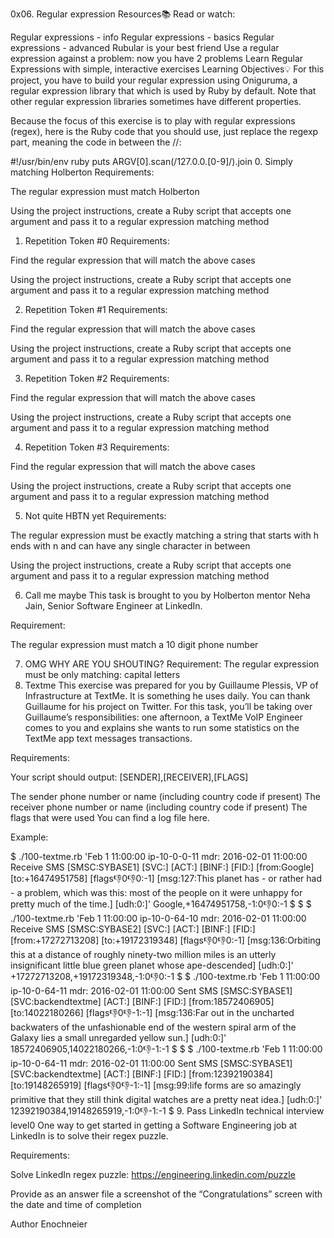 0x06. Regular expression
Resources:books:
Read or watch:

Regular expressions - info
Regular expressions - basics
Regular expressions - advanced
Rubular is your best friend
Use a regular expression against a problem: now you have 2 problems
Learn Regular Expressions with simple, interactive exercises
Learning Objectives:bulb:
For this project, you have to build your regular expression using Oniguruma, a regular expression library that which is used by Ruby by default. Note that other regular expression libraries sometimes have different properties.

Because the focus of this exercise is to play with regular expressions (regex), here is the Ruby code that you should use, just replace the regexp part, meaning the code in between the //:

#!/usr/bin/env ruby
puts ARGV[0].scan(/127.0.0.[0-9]/).join
0. Simply matching Holberton
Requirements:

The regular expression must match Holberton

Using the project instructions, create a Ruby script that accepts one argument and pass it to a regular expression matching method

1. Repetition Token #0
Requirements:

Find the regular expression that will match the above cases

Using the project instructions, create a Ruby script that accepts one argument and pass it to a regular expression matching method

2. Repetition Token #1
Requirements:

Find the regular expression that will match the above cases

Using the project instructions, create a Ruby script that accepts one argument and pass it to a regular expression matching method

3. Repetition Token #2
Requirements:

Find the regular expression that will match the above cases

Using the project instructions, create a Ruby script that accepts one argument and pass it to a regular expression matching method

4. Repetition Token #3
Requirements:

Find the regular expression that will match the above cases

Using the project instructions, create a Ruby script that accepts one argument and pass it to a regular expression matching method

5. Not quite HBTN yet
Requirements:

The regular expression must be exactly matching a string that starts with h ends with n and can have any single character in between

Using the project instructions, create a Ruby script that accepts one argument and pass it to a regular expression matching method

6. Call me maybe
This task is brought to you by Holberton mentor Neha Jain, Senior Software Engineer at LinkedIn.

Requirement:

The regular expression must match a 10 digit phone number

7. OMG WHY ARE YOU SHOUTING?
Requirement:
The regular expression must be only matching: capital letters
8. Textme
This exercise was prepared for you by Guillaume Plessis, VP of Infrastructure at TextMe. It is something he uses daily. You can thank Guillaume for his project on Twitter.
For this task, you’ll be taking over Guillaume’s responsibilities: one afternoon, a TextMe VoIP Engineer comes to you and explains she wants to run some statistics on the TextMe app text messages transactions.

Requirements:

Your script should output: [SENDER],[RECEIVER],[FLAGS]

   The sender phone number or name (including country code if present)
   The receiver phone number or name (including country code if present)
   The flags that were used
You can find a log file here.

Example:

$ ./100-textme.rb 'Feb 1 11:00:00 ip-10-0-0-11 mdr: 2016-02-01 11:00:00 Receive SMS [SMSC:SYBASE1] [SVC:] [ACT:] [BINF:] [FID:] [from:Google] [to:+16474951758] [flags:-1:0:-1:0:-1] [msg:127:This planet has - or rather had - a problem, which was this: most of the people on it were unhappy for pretty much of the time.] [udh:0:]'
Google,+16474951758,-1:0:-1:0:-1
$
$
$ ./100-textme.rb 'Feb 1 11:00:00 ip-10-0-64-10 mdr: 2016-02-01 11:00:00 Receive SMS [SMSC:SYBASE2] [SVC:] [ACT:] [BINF:] [FID:] [from:+17272713208] [to:+19172319348] [flags:-1:0:-1:0:-1] [msg:136:Orbiting this at a distance of roughly ninety-two million miles is an utterly insignificant little blue green planet whose ape-descended] [udh:0:]'
+17272713208,+19172319348,-1:0:-1:0:-1
$
$ ./100-textme.rb 'Feb 1 11:00:00 ip-10-0-64-11 mdr: 2016-02-01 11:00:00 Sent SMS [SMSC:SYBASE1] [SVC:backendtextme] [ACT:] [BINF:] [FID:] [from:18572406905] [to:14022180266] [flags:-1:0:-1:-1:-1] [msg:136:Far out in the uncharted backwaters of the unfashionable end of the western spiral arm of the Galaxy lies a small unregarded yellow sun.] [udh:0:]'
18572406905,14022180266,-1:0:-1:-1:-1
$
$
$ ./100-textme.rb 'Feb 1 11:00:00 ip-10-0-64-11 mdr: 2016-02-01 11:00:00 Sent SMS [SMSC:SYBASE1] [SVC:backendtextme] [ACT:] [BINF:] [FID:] [from:12392190384] [to:19148265919] [flags:-1:0:-1:-1:-1] [msg:99:life forms are so amazingly primitive that they still think digital watches are a pretty neat idea.] [udh:0:]'
12392190384,19148265919,-1:0:-1:-1:-1
$
9. Pass LinkedIn technical interview level0
One way to get started in getting a Software Engineering job at LinkedIn is to solve their regex puzzle.

Requirements:

Solve LinkedIn regex puzzle: https://engineering.linkedin.com/puzzle

Provide as an answer file a screenshot of the “Congratulations” screen with the date and time of completion

Author
Enochneier
